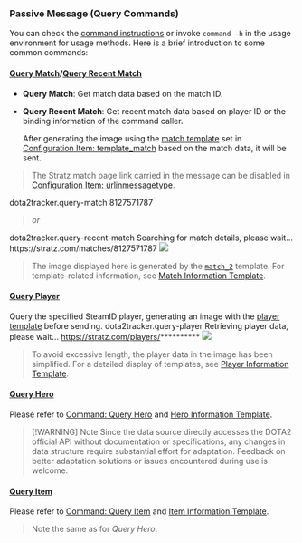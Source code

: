 ### Passive Message (Query Commands)
You can check the [command instructions](./commands.md) or invoke `command -h` in the usage environment for usage methods. Here is a brief introduction to some common commands:

#### [**Query Match**](./commands.md#dota2tracker-query-match-match-id)/[**Query Recent Match**](./commands.md#dota2tracker-query-recent-match-input-data)
* **Query Match**: Get match data based on the match ID.  
* **Query Recent Match**: Get recent match data based on player ID or the binding information of the command caller.  
  
  After generating the image using the [match template](./template-match.md) set in [Configuration Item: template_match](./configs.md#template_match) based on the match data, it will be sent.
> The Stratz match page link carried in the message can be disabled in [Configuration Item: urlinmessagetype](./configs.md#urlinmessagetype-checkbox).
<chat-panel>
<chat-message nickname="Alice">dota2tracker.query-match 8127571787</chat-message>
<blockquote><p><em>or</em></p></blockquote>
<chat-message nickname="Alice">dota2tracker.query-recent-match</chat-message>
<chat-message nickname="Koishi">Searching for match details, please wait...</chat-message>
<chat-message nickname="Koishi">
  https://stratz.com/matches/8127571787
  <img src="/en-US/generated/match_2.png" />
</chat-message>
</chat-panel>

> The image displayed here is generated by the [`match_2`](./template-match.md#match-2) template. For template-related information, see [Match Information Template](./template-match.md).  

#### [**Query Player**](./commands.md#dota2tracker-query-player-input-data)
Query the specified SteamID player, generating an image with the [player template](./template-player.md) before sending.
<chat-panel>
<chat-message nickname="Alice">dota2tracker.query-player</chat-message>
<chat-message nickname="Koishi">Retrieving player data, please wait...</chat-message>
<chat-message nickname="Koishi">
  https://stratz.com/players/**********
  <img src="/en-US/generated/player_1-mini.png" />
</chat-message>
</chat-panel>

> To avoid excessive length, the player data in the image has been simplified. For a detailed display of templates, see [Player Information Template](./template-player.md).  

#### [**Query Hero**](./commands.md#dota2tracker-query-hero-input-data)
Please refer to [Command: Query Hero](./commands.md#dota2tracker-query-hero-input-data) and [Hero Information Template](./template-hero.md).
> [!WARNING] Note
> Since the data source directly accesses the DOTA2 official API without documentation or specifications, any changes in data structure require substantial effort for adaptation. Feedback on better adaptation solutions or issues encountered during use is welcome.

#### [**Query Item**](./commands.md#dota2tracker-query-item-input-data)
Please refer to [Command: Query Item](./commands.md#dota2tracker-query-item-input-data) and [Item Information Template](./template-item.md).
> Note the same as for *Query Hero*.

